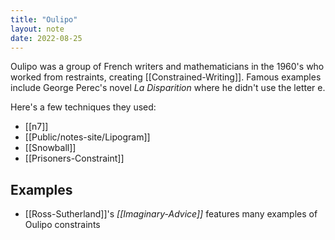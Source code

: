 ```yaml
---
title: "Oulipo"
layout: note
date: 2022-08-25
---
```


Oulipo was a group of French writers and mathematicians in the 1960's who worked from restraints, creating [[Constrained-Writing]]. Famous examples include George Perec's novel *La Disparition* where he didn't use the letter e.

Here's a few techniques they used:

-   [[n7]]
-   [[Public/notes-site/Lipogram]]
-   [[Snowball]]
-   [[Prisoners-Constraint]]

## Examples

-   [[Ross-Sutherland]]'s *[[Imaginary-Advice]]* features many examples of Oulipo constraints
